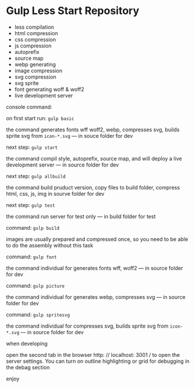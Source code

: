# Gulp Less Start Repository

- less compilation
- html compression
- css compression
- js compression
- autoprefix
- source map
- webp generating
- image compression
- svg compression
- svg sprite
- font generating woff & woff2
- live development server

console command:

on first start run: `gulp basic`

the command generates fonts wff woff2, webp, compresses svg,
builds sprite svg from `icon-*.svg` — in souce folder for dev


next step: `gulp start`

the command compil style, autoprefix, source map, and will deploy a live development
server — in source folder for dev


next step: `gulp allbuild`

the command build pruduct version, copy files to build folder,
compress html, css, js, img  in sourve folder for dev


next step: `gulp test`

the command run server for test only — in build folder for test

command: `gulp build`

images are usually prepared and compressed once,
so you need to be able to do the assembly without this task


command: `gulp font`

the command individual for generates fonts
wff, woff2 — in source folder for dev


command: `gulp picture`

the command individual for generates
webp, compresses svg — in source folder for dev


command: `gulp spritesvg`

the command individual for compresses svg,
builds sprite svg from `icon-*.svg` — in source folder for dev

when developing

open the second tab in the browser
http: // localhost: 3001 /
to open the server settings.
You can turn on outline highlighting or grid for debugging
in the debag section

enjoy

